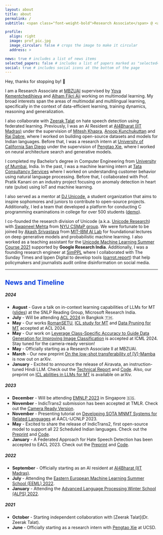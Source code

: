 ```yaml
---
layout: about
title: about
permalink: /
subtitle: <span class="font-weight-bold">Research Associate</span> @ <a href="https://ai4bharat.org/" target="_blank">MBZUAI</a> • <span class="font-weight-bold">Previously:</span> <a href="https://ai4bharat.iitm.ac.in/" target="_blank">AI4Bharat</a> / <a href="https://ucsd.edu/" target="_blank">UCSD</a> / <a href="https://www.tcs.com/" target="_blank">TCS</a> / <a href="https://stratzy.in/" target="_blank">Stratzy</a>

profile:
  align: right
  image: prof_pic.jpg
  image_circular: false # crops the image to make it circular
  address: >

news: true # includes a list of news items
selected_papers: false # includes a list of papers marked as "selected={true}"
social: true # includes social icons at the bottom of the page
---
```


Hey, thanks for stopping by! 👋

I am a Research Associate at [MBZUAI](https://mbzuai.ac.ae/) supervised by [Yova Kementchedjhieva](https://scholar.google.com/citations?hl=en&user=Br-FqfIAAAAJ&view_op=list_works&sortby=pubdate) and [Alham Fikri Aji](https://afaji.github.io/) working on multimodal learning. My broad interests span the areas of multimodal and multilingual learning, specifically in the context of data-efficient learning, training dynamics, reasoning and generalization.

I also collaborate with [Zeerak Talat](https://zeerak.org/) on hate speech detection using federated learning. Previously, I was an AI Resident at [AI4Bharat (IIT Madras)](https://ai4bharat.org/) under the supervision of [Mitesh Khapra](http://www.cse.iitm.ac.in/~miteshk/), [Anoop Kunchukuttan](http://anoopk.in/) and [Raj Dabre](https://scholar.google.co.in/citations?hl=en&user=x91u618AAAAJ&view_op=list_works&sortby=pubdate), where I worked on building open-source datasets and models for Indian languages. Before that, I was a research intern at [University of California San Diego](https://ucsd.edu/) under the supervision of [Pengtao Xie](https://pengtaoxie.github.io/), where I worked on neural architecture search and generative models.

I completed my Bachelor’s degree in Computer Engineering from [University of Mumbai](https://www.djsce.ac.in/), India. In the past, I was a machine learning intern at [Tata Consultancy Services](https://www.tcs.com/) where I worked on understanding customer behavior using natural language processing. Before that, I collaborated with Prof. Pratik Kanani on an industry project focusing on anomaly detection in heart rate (pulse) using IoT and machine learning.

I also served as a mentor at [DJ Unicode](https://www.djunicode.in/), a student organization that aims to inspire sophomores and juniors to contribute to open-source projects. Additionally, I led a team that developed a platform for conducting C programming examinations in college for over 500 students ([demo](https://www.youtube.com/watch?v=kn7lwJoYfuU)).

I co-founded the research division of Unicode (a.k.a. [Unicode Research](https://unicode-research.netlify.app/people/)) with [Swapneel Mehta](https://mehtaver.se/) from [NYU CSMaP group](https://csmapnyu.org/). We were fortunate to be joined by [Akash Srivastava](https://akashgit.github.io/) from [MIT-IBM AI Lab](https://mitibmwatsonailab.mit.edu/) for foundational lectures on deep generative models and probabilistic machine learning. I also worked as a teaching assistant for the [Unicode Machine Learning Summer Course 2021](https://djunicode.github.io/umlsc-2021/) supported by **Google Research India**. Additionally, I was a founding research engineer at [SimPPL](https://simppl.org/) where I collaborated with The Sunday Times and Ippen Digital to develop tools ([parrot.report](https://parrot.report/)) that help policymakers and journalists audit online disinformation on social media.

<hr>

<h2 style="color:#003BDE; margin-bottom:0.5em">News and Timeline</h2>

##### **2024**

- **August** - Gave a talk on in-context learning capabilities of LLMs for MT ([slides](https://drive.google.com/file/d/1HCFpWcO6fUCwNnUfmtBXOSUCRaIaKrvx/view)) at the SNLP Reading Group, Microsoft Research India.
- **July** - Will be attending [ACL 2024](https://2024.aclweb.org/) in Bangkok 🇹🇭.
- **May** - Our works [RomanSETU](https://arxiv.org/abs/2401.14280), [ICL study for MT](https://arxiv.org/abs/2401.12097) and [Data Pruning for MT](https://arxiv.org/abs/2405.19462) accepted at ACL 2024.
- **May** - Our work on [Leverage Class-Specific Accuracy to Guide Data Generation for Improving Image Classification](https://openreview.net/forum?id=KHymcy2xxF) is accepted at ICML 2024. Stay tuned for the camera-ready version!
- **May** - Officially starting as a Research Associate II at MBZUAI.
- **March** - Our new preprint [On the low-shot transferability of [V]-Mamba](https://arxiv.org/abs/2403.10696) is now out on arXiv.
- **January** - Excited to announce the release of Airavata, an instruction-tuned Hindi LLM. Check out the [Technical Report](https://arxiv.org/abs/2401.15006) and [Code](https://github.com/AI4Bharat/IndicInstruct). Also, our preprint on [ICL abilities in LLMs for MT](https://arxiv.org/abs/2401.12097) is available on arXiv.

##### **2023**

- **December** - Will be attending [EMNLP 2023](https://2023.emnlp.org/) in Singapore 🇸🇬.
- **November** - IndicTrans2 submission has been accepted at TMLR. Check out the [Camera Ready Version](https://openreview.net/forum?id=vfT4YuzAYA).
- **November** - Presenting tutorial on [Developing SOTA MNMT Systems for Related Languages](http://www.afnlp.org/conferences/ijcnlp2023/wp/program/accepted-tutorials/) at AACL-IJCNLP 2023.
- **May** - Excited to share the release of IndicTrans2, first open-source model to support all 22 Scheduled Indian languages. Check out the [Preprint](https://arxiv.org/abs/2305.16307) and [Code](https://github.com/AI4Bharat/IndicTrans2).
- **January** - A Federated Approach for Hate Speech Detection has been accepted to EACL 2023. Check out the [Preprint](https://arxiv.org/abs/2302.09243) and [Code](https://github.com/jaygala24/fed-hate-speech).

##### **2022**

- **September** - Officially starting as an AI resident at [AI4Bharat (IIT Madras)](https://ai4bharat.org/).
- **July** - Attending the [Eastern European Machine Learning Summer School (EEML) 2022](https://www.eeml.eu/home).
- **January** - Attending the [Advanced Language Processing Winter School (ALPS) 2022](https://lig-alps.imag.fr/).

##### **2021**

- **October** - Starting independent collaboration with [Zeerak Talat](Dr. Zeerak Talat).
- **June** - Officially starting as a research intern with [Pengtao Xie](https://sites.google.com/site/pengtaoxie2008) at UCSD.
